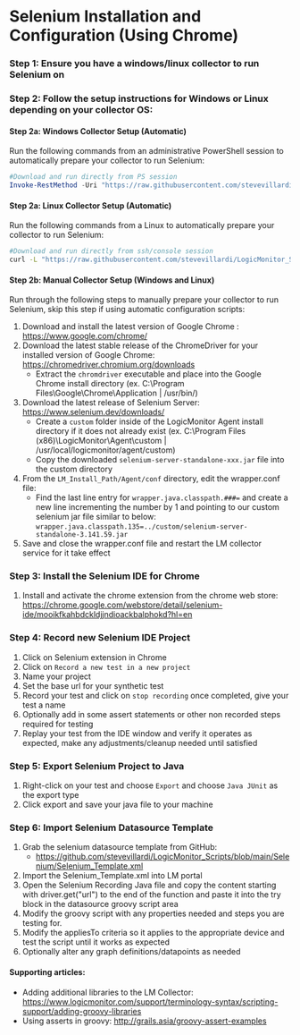 # Selenium Installation and Configuration (Using Chrome)

### Step 1: Ensure you have a windows/linux collector to run Selenium on

### Step 2: Follow the setup instructions for Windows or Linux depending on your collector OS:

#### Step 2a: Windows Collector Setup (Automatic)

Run the following commands from an administrative PowerShell session to automatically prepare your collector to run Selenium:

```powershell
#Download and run directly from PS session
Invoke-RestMethod -Uri "https://raw.githubusercontent.com/stevevillardi/LogicMonitor_Scripts/main/Selenium/Install-Selenium.ps1" | Invoke-Expression
```

#### Step 2a: Linux Collector Setup (Automatic)

Run the following commands from a Linux to automatically prepare your collector to run Selenium:

```bash
#Download and run directly from ssh/console session
curl -L "https://raw.githubusercontent.com/stevevillardi/LogicMonitor_Scripts/main/Selenium/logicmonitor_install_selenium_debian.sh" | sh
```

#### Step 2b: Manual Collector Setup (Windows and Linux)

Run through the following steps to manually prepare your collector to run Selenium, skip this step if using automatic configuration scripts:

1.  Download and install the latest version of Google Chrome : https://www.google.com/chrome/
2.  Download the latest stable release of the ChromeDriver for your installed version of Google Chrome: https://chromedriver.chromium.org/downloads
    - Extract the `chromdriver` executable and place into the Google Chrome install directory (ex. C:\Program Files\Google\Chrome\Application | /usr/bin/)
3.  Download the latest release of Selenium Server: https://www.selenium.dev/downloads/
    - Create a `custom` folder inside of the LogicMonitor Agent install directory if it does not already exist (ex. C:\Program Files (x86)\LogicMonitor\Agent\custom | /usr/local/logicmonitor/agent/custom)
    - Copy the downloaded `selenium-server-standalone-xxx.jar` file into the custom directory
4.  From the `LM_Install_Path/Agent/conf` directory, edit the wrapper.conf file:
    - Find the last line entry for `wrapper.java.classpath.###=` and create a new line incrementing the number by 1 and pointing to our custom selenium jar file similar to below:
      `wrapper.java.classpath.135=../custom/selenium-server-standalone-3.141.59.jar`
5.  Save and close the wrapper.conf file and restart the LM collector service for it take effect

### Step 3: Install the Selenium IDE for Chrome

1. Install and activate the chrome extension from the chrome web store: https://chrome.google.com/webstore/detail/selenium-ide/mooikfkahbdckldjjndioackbalphokd?hl=en

### Step 4: Record new Selenium IDE Project

1. Click on Selenium extension in Chrome
2. Click on `Record a new test in a new project`
3. Name your project
4. Set the base url for your synthetic test
5. Record your test and click on `stop recording` once completed, give your test a name
6. Optionally add in some assert statements or other non recorded steps required for testing
7. Replay your test from the IDE window and verify it operates as expected, make any adjustments/cleanup needed until satisfied

### Step 5: Export Selenium Project to Java

1. Right-click on your test and choose `Export` and choose `Java JUnit` as the export type
2. Click export and save your java file to your machine

### Step 6: Import Selenium Datasource Template

1. Grab the selenium datasource template from GitHub:
   - https://github.com/stevevillardi/LogicMonitor_Scripts/blob/main/Selenium/Selenium_Template.xml
2. Import the Selenium_Template.xml into LM portal
3. Open the Selenium Recording Java file and copy the content starting with driver.get("url") to the end of the function and paste it into the try block in the datasource groovy script area
4. Modify the groovy script with any properties needed and steps you are testing for.
5. Modify the appliesTo criteria so it applies to the appropriate device and test the script until it works as expected
6. Optionally alter any graph definitions/datapoints as needed

#### Supporting articles:

- Adding additional libraries to the LM Collector: https://www.logicmonitor.com/support/terminology-syntax/scripting-support/adding-groovy-libraries
- Using asserts in groovy: http://grails.asia/groovy-assert-examples
